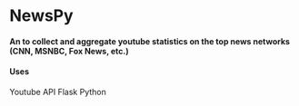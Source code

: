 # NewsPy

#### An to collect and aggregate youtube statistics on the top news networks (CNN, MSNBC, Fox News, etc.)

#### Uses
Youtube API
Flask
Python

